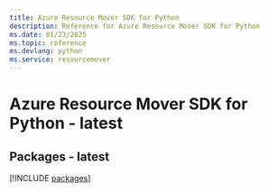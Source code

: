 ```yaml
---
title: Azure Resource Mover SDK for Python
description: Reference for Azure Resource Mover SDK for Python
ms.date: 01/23/2025
ms.topic: reference
ms.devlang: python
ms.service: resourcemover
---
```

# Azure Resource Mover SDK for Python - latest
## Packages - latest
[!INCLUDE [packages](resource-mover-index.md)]